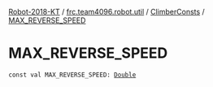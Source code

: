 [Robot-2018-KT](../../index.md) / [frc.team4096.robot.util](../index.md) / [ClimberConsts](index.md) / [MAX_REVERSE_SPEED](./-m-a-x_-r-e-v-e-r-s-e_-s-p-e-e-d.md)

# MAX_REVERSE_SPEED

`const val MAX_REVERSE_SPEED: `[`Double`](https://kotlinlang.org/api/latest/jvm/stdlib/kotlin/-double/index.html)